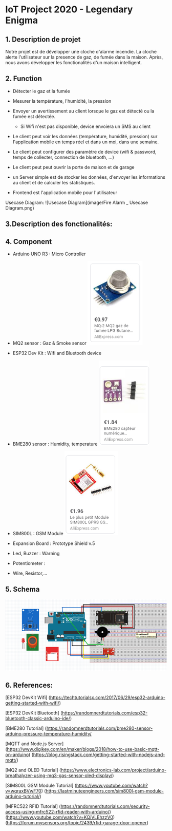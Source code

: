 # IoT Project 2020 - Legendary Enigma

## 1. Description de projet
Notre projet est de développer une cloche d'alarme incendie. La cloche alerte l'utilisateur sur la presence de gaz, de fumée dans la maison.
Après, nous avons développer les fonctionalités d'un maison intelligent.

## 2. Function
- Détecter le gaz et la fumée

- Mesurer la température, l'humidité, la pression

- Envoyer un avertissement au client lorsque le gaz est détecté ou la fumée est détectée.
	+ Si Wifi n'est pas disponible, device envoiera un SMS au client
	
- Le client peut voir les données (température, humidité, pression) sur l'application mobile en temps réel et dans un moi, dans une semaine.

- Le client peut configurer des paramètre de device (wifi & password, temps de collecter, connection de bluetooth, ...)

- Le client peut peut ouvrir la porte de maison et de garage

- un Server simple est de stocker les données, d'envoyer les informations au client et de calculer les statistiques.

- Frontend est l'application mobile pour l'utilisateur

Usecase Diagram:
![Usecase Diagram](image/Fire Alarm _ Usecase Diagram.png)

## 3.Description des fonctionalités:


## 4. Component
- Arduino UNO R3 	: Micro Controller

- MQ2 sensor 		: Gaz & Smoke sensor
![MQ2 Sensor](image/MQ-2.png)

- ESP32 Dev Kit 	: Wifi and Bluetooth device

- BME280 sensor		: Humidity, temperature
![BME280](image/BME280.png)

- SIM800L 			: GSM Module
![800L GSM Module](image/800L_GSM_Module.png)

- Expansion Board	: Prototype Shield v.5

- Led, Buzzer 		: Warning

- Potentiometer		: 

- Wire, Resistor,...


## 5. Schema
![Schematic](image/schema.png)

## 6. References:

[ESP32 DevKit Wifi]
(https://techtutorialsx.com/2017/06/29/esp32-arduino-getting-started-with-wifi/)

[ESP32 DevKit Bluetooth]
(https://randomnerdtutorials.com/esp32-bluetooth-classic-arduino-ide/)

[BME280 Tutorial]
(https://randomnerdtutorials.com/bme280-sensor-arduino-pressure-temperature-humidity/

[MQTT and Node.js Server]
(https://www.digikey.com/en/maker/blogs/2018/how-to-use-basic-mqtt-on-arduino)
(https://blog.risingstack.com/getting-started-with-nodejs-and-mqtt/)

[MQ2 and OLED Tutorial]
(https://www.electronics-lab.com/project/arduino-breathalyzer-using-mq3-gas-sensor-oled-display/)

[SIM800L GSM Module Tutorial]
(https://www.youtube.com/watch?v=wqraxBVwF70)
(https://lastminuteengineers.com/sim800l-gsm-module-arduino-tutorial/)

[MFRC522 RFID Tutorial]
(https://randomnerdtutorials.com/security-access-using-mfrc522-rfid-reader-with-arduino/)
(https://www.youtube.com/watch?v=KQiVLEhzzV0)
(https://forum.mysensors.org/topic/2439/rfid-garage-door-opener)
